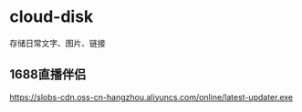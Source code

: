 # cloud-disk
存储日常文字、图片、链接
## 1688直播伴侣
https://slobs-cdn.oss-cn-hangzhou.aliyuncs.com/online/latest-updater.exe
